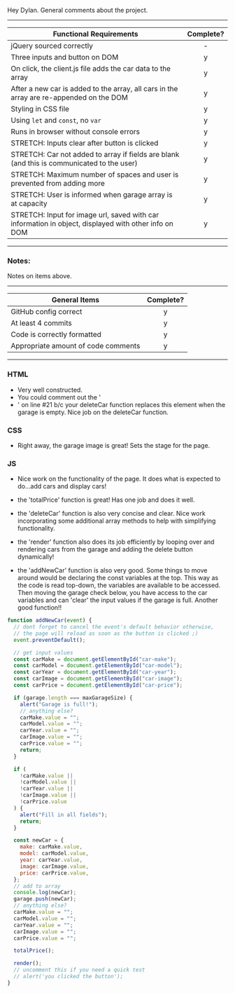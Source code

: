 Hey Dylan. General comments about the project.

---

| Functional Requirements                                                                              | Complete? |
| ---------------------------------------------------------------------------------------------------- | :-------: |
| jQuery sourced correctly                                                                             |     -     |
| Three inputs and button on DOM                                                                       |     y     |
| On click, the client.js file adds the car data to the array                                          |     y     |
| After a new car is added to the array, all cars in the array are re-appended on the DOM              |     y     |
| Styling in CSS file                                                                                  |     y     |
| Using `let` and `const`, no `var`                                                                    |     y     |
| Runs in browser without console errors                                                               |     y     |
| STRETCH: Inputs clear after button is clicked                                                        |     y     |
| STRETCH: Car not added to array if fields are blank (and this is communicated to the user)           |     y     |
| STRETCH: Maximum number of spaces and user is prevented from adding more                             |     y     |
| STRETCH: User is informed when garage array is at capacity                                           |     y     |
| STRETCH: Input for image url, saved with car information in object, displayed with other info on DOM |     y     |

---

### Notes:

Notes on items above.

---

| General Items                       | Complete? |
| ----------------------------------- | :-------: |
| GitHub config correct               |     y     |
| At least 4 commits                  |     y     |
| Code is correctly formatted         |     y     |
| Appropriate amount of code comments |     y     |

---

### HTML

- Very well constructed.
- You could comment out the '<li>' on line #21 b/c your deleteCar function replaces this element when the garage is empty. Nice job on the deleteCar function.

### CSS

- Right away, the garage image is great! Sets the stage for the page.

### JS

- Nice work on the functionality of the page. It does what is expected to do...add cars and display cars!

- the 'totalPrice' function is great! Has one job and does it well.

- the 'deleteCar' function is also very concise and clear. Nice work incorporating some additional array methods to help with simplifying functionality.

- the 'render' function also does its job efficiently by looping over and rendering cars from the garage and adding the delete button dynamically!

- the 'addNewCar' function is also very good. Some things to move around would be declaring the const variables at the top. This way as the code is read top-down, the variables are available to be accessed. Then moving the garage check below, you have access to the car variables and can 'clear' the input values if the garage is full. Another good function!!

```javascript
function addNewCar(event) {
  // dont forget to cancel the event's default behavior otherwise,
  // the page will reload as soon as the button is clicked ;)
  event.preventDefault();

  // get input values
  const carMake = document.getElementById("car-make");
  const carModel = document.getElementById("car-model");
  const carYear = document.getElementById("car-year");
  const carImage = document.getElementById("car-image");
  const carPrice = document.getElementById("car-price");

  if (garage.length === maxGarageSize) {
    alert("Garage is full!");
    // anything else?
    carMake.value = "";
    carModel.value = "";
    carYear.value = "";
    carImage.value = "";
    carPrice.value = "";
    return;
  }

  if (
    !carMake.value ||
    !carModel.value ||
    !carYear.value ||
    !carImage.value ||
    !carPrice.value
  ) {
    alert("Fill in all fields");
    return;
  }

  const newCar = {
    make: carMake.value,
    model: carModel.value,
    year: carYear.value,
    image: carImage.value,
    price: carPrice.value,
  };
  // add to array
  console.log(newCar);
  garage.push(newCar);
  // anything else?
  carMake.value = "";
  carModel.value = "";
  carYear.value = "";
  carImage.value = "";
  carPrice.value = "";

  totalPrice();

  render();
  // uncomment this if you need a quick test
  // alert('you clicked the button');
}
```
